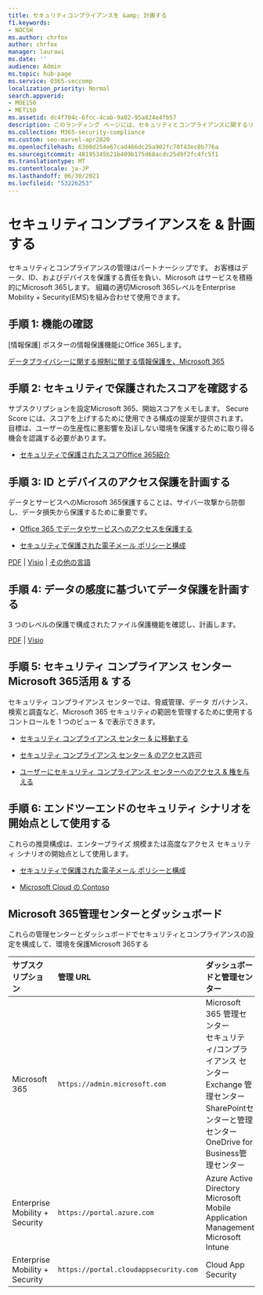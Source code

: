 ```yaml
---
title: セキュリティコンプライアンスを &amp; 計画する
f1.keywords:
- NOCSH
ms.author: chrfox
author: chrfox
manager: laurawi
ms.date: ''
audience: Admin
ms.topic: hub-page
ms.service: O365-seccomp
localization_priority: Normal
search.appverid:
- MOE150
- MET150
ms.assetid: dc4f704c-6fcc-4cab-9a02-95a824e4fb57
description: このランディング ページには、セキュリティとコンプライアンスに関するリンクと計画情報がOffice 365。
ms.collection: M365-security-compliance
ms.custom: seo-marvel-apr2020
ms.openlocfilehash: 6300d254e67cad466dc25a902fc70f43ec0b776a
ms.sourcegitcommit: 48195345b21b409b175d68acdc25d9f2fc4fc5f1
ms.translationtype: MT
ms.contentlocale: ja-JP
ms.lasthandoff: 06/30/2021
ms.locfileid: "53226253"
---
```

# <a name="plan-for-security-amp-compliance"></a>セキュリティコンプライアンスを &amp; 計画する

セキュリティとコンプライアンスの管理はパートナーシップです。 お客様はデータ、ID、およびデバイスを保護する責任を負い、Microsoft はサービスを積極的にMicrosoft 365します。 組織の適切Microsoft 365レベルをEnterprise Mobility + Security(EMS)を組み合わせて使用できます。
  
## <a name="step-1-review-capabilities"></a>手順 1: 機能の確認

[情報保護] ポスターの情報保護機能にOffice 365します。 
  
[データプライバシーに関する規制に関する情報保護を、Microsoft 365](../solutions/information-protection-deploy.md)
  
## <a name="step-2-check-your-secure-score"></a>手順 2: セキュリティで保護されたスコアを確認する

サブスクリプションを設定Microsoft 365、開始スコアをメモします。 Secure Score には、スコアを上げするために使用できる構成の提案が提供されます。 目標は、ユーザーの生産性に悪影響を及ぼしない環境を保護するために取り得る機会を認識する必要があります。
  
- [セキュリティで保護されたスコアOffice 365紹介](../security/defender/microsoft-secure-score.md)
    
## <a name="step-3-plan-access-protection-for-identity-and-devices"></a>手順 3: ID とデバイスのアクセス保護を計画する

データとサービスへのMicrosoft 365保護することは、サイバー攻撃から防御し、データ損失から保護するために重要です。
  
- [Office 365 でデータやサービスへのアクセスを保護する](protect-access-to-data-and-services.md)
    
- [セキュリティで保護された電子メール ポリシーと構成](../security/office-365-security/secure-email-recommended-policies.md)
    
[PDF](https://go.microsoft.com/fwlink/p/?linkid=841656) | [Visio](https://go.microsoft.com/fwlink/p/?linkid=841657) | [その他の言語](https://www.microsoft.com/download/details.aspx?id=55032)
  
## <a name="step-4-plan-data-protection-based-on-data-sensitivity"></a>手順 4: データの感度に基づいてデータ保護を計画する

3 つのレベルの保護で構成されたファイル保護機能を確認し、計画します。
  
[PDF](https://download.microsoft.com/download/7/8/9/789645A5-BD10-4541-BC33-F8D1EFF5E911/MSFT_cloud_architecture_O365%20file%20protection.pdf) | [Visio](https://download.microsoft.com/download/7/8/9/789645A5-BD10-4541-BC33-F8D1EFF5E911/MSFT_cloud_architecture_O365%20file%20protection.vsdx)
  
## <a name="step-5-leverage-the-microsoft-365-security-amp-compliance-center"></a>手順 5: セキュリティ コンプライアンス センター Microsoft 365活用 &amp; する

セキュリティ コンプライアンス センターでは、脅威管理、データ ガバナンス、検索と調査など、Microsoft 365 セキュリティの範囲を管理するために使用するコントロールを 1 つのビュー &amp; で表示できます。 
  
- [セキュリティ コンプライアンス センター &amp; に移動する](./microsoft-365-compliance-center.md)
    
- [セキュリティ コンプライアンス センター &amp; のアクセス許可](~/security/office-365-security/protect-against-threats.md)
    
- [ユーザーにセキュリティ コンプライアンス センターへのアクセス &amp; 権を与える](~/security/office-365-security/grant-access-to-the-security-and-compliance-center.md)
    
## <a name="step-6-use-end-to-end-security-scenarios-as-starting-points"></a>手順 6: エンドツーエンドのセキュリティ シナリオを開始点として使用する

これらの推奨構成は、エンタープライズ 規模または高度なアクセス セキュリティ シナリオの開始点として使用します。
  
- [セキュリティで保護された電子メール ポリシーと構成](../security/office-365-security/secure-email-recommended-policies.md)
    
- [Microsoft Cloud の Contoso](../enterprise/contoso-case-study.md)
    
## <a name="microsoft-365-admin-centers-and-dashboards"></a>Microsoft 365管理センターとダッシュボード

これらの管理センターとダッシュボードでセキュリティとコンプライアンスの設定を構成して、環境を保護Microsoft 365する
  
|**サブスクリプション**|**管理 URL**|**ダッシュボードと管理センター**|
|:-----|:-----|:-----|
|Microsoft 365  <br/> |`https://admin.microsoft.com`  <br/> | Microsoft 365 管理センター  <br/>  セキュリティ/コンプライアンス センター  <br/>  Exchange 管理センター  <br/>  SharePointセンターと管理センター OneDrive for Business管理センター  <br/> |
|Enterprise Mobility + Security  <br/> |`https://portal.azure.com`  <br/> | Azure Active Directory  <br/>  Microsoft Mobile Application Management  <br/>  Microsoft Intune  <br/> |
|Enterprise Mobility + Security  <br/> |`https://portal.cloudappsecurity.com`  <br/> | Cloud App Security  <br/> |